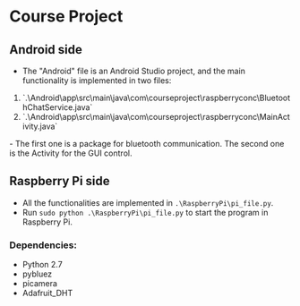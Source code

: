 # Course Project
## Android side
- The "Android" file is an Android Studio project, and the main functionality is implemented in two files:
<ol>
<li>`.\Android\app\src\main\java\com\courseproject\raspberryconc\BluetoothChatService.java`</li>
<li>`.\Android\app\src\main\java\com\courseproject\raspberryconc\MainActivity.java`</li>
</ol>
- The first one is a package for bluetooth communication. The second one is the Activity for the GUI control.

## Raspberry Pi side
- All the functionalities are implemented in `.\RaspberryPi\pi_file.py`.
- Run `sudo python .\RaspberryPi\pi_file.py` to start the program in Raspberry Pi.

### Dependencies:
- Python 2.7
- pybluez
- picamera 
- Adafruit_DHT

